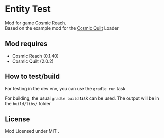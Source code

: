 # Entity Test
Mod for game Cosmic Reach.\
Based on the example mod for the [Cosmic Quilt](https://codeberg.org/CRModders/cosmic-quilt) Loader

## Mod requires
- Cosmic Reach (0.1.40)
- Cosmic Quilt (2.0.2)


## How to test/build
For testing in the dev env, you can use the `gradle run` task

For building, the usual `gradle build` task can be used. The output will be in the `build/libs/` folder

## License
Mod Licensed under MIT .